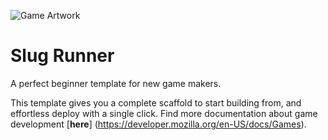 ![Game Artwork](https://i.imgur.com/jcBe9Ef.png)

# Slug Runner

A perfect beginner template for new game makers.

This template gives you a complete scaffold to start building from, and effortless deploy with a single click. Find more documentation about game development [**here**] (https://developer.mozilla.org/en-US/docs/Games).
